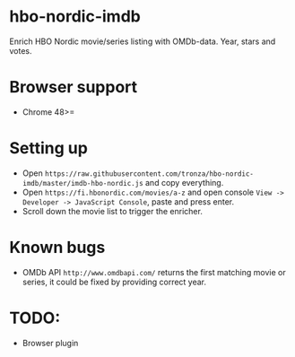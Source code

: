 # hbo-nordic-imdb
Enrich HBO Nordic movie/series listing with OMDb-data. Year, stars and votes.

# Browser support
- Chrome 48>=

# Setting up
- Open `https://raw.githubusercontent.com/tronza/hbo-nordic-imdb/master/imdb-hbo-nordic.js` and copy everything.
- Open `https://fi.hbonordic.com/movies/a-z` and open console `View -> Developer -> JavaScript Console`, paste and press enter.
- Scroll down the movie list to trigger the enricher.

# Known bugs
- OMDb API `http://www.omdbapi.com/` returns the first matching movie or series, it could be fixed by providing correct year.

# TODO:
- Browser plugin
